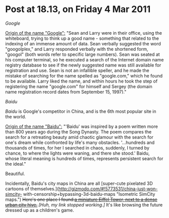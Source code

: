 # Post at 18.13, on Friday 4 Mar 2011

_Google_

[Origin of the name
"Google":](http://graphics.stanford.edu/~dk/google_name_origin.html "Wow, on
the old Stanford site.") "Sean and Larry were in their office, using the
whiteboard, trying to think up a good name - something that related to the
indexing of an immense amount of data. Sean verbally suggested the word
"googolplex," and Larry responded verbally with the shortened form, "googol"
(both words refer to specific large numbers). Sean was seated at his computer
terminal, so he executed a search of the Internet domain name registry
database to see if the newly suggested name was still available for
registration and use. Sean is not an infallible speller, and he made the
mistake of searching for the name spelled as "google.com," which he found to
be available. Larry liked the name, and within hours he took the step of
registering the name "google.com" for himself and Sergey (the domain name
registration record dates from September 15, 1997)."

_Baidu_

_Baidu_ is Google's competitor in China, and is the 6th most popular site in
the world.

[Origin of the name
"Baidu":](http://ir.baidu.com/phoenix.zhtml?c=188488&p=irol-homeprofile "The
Baidu Story.") "'Baidu' was inspired by a poem written more than 800 years ago
during the Song Dynasty. The poem compares the search for a retreating beauty
amid chaotic glamour with the search for one's dream while confronted by
life's many obstacles. '...hundreds and thousands of times, for her I searched
in chaos, suddenly, I turned by chance, to where the lights were waning, and
there she stood.' Baidu, whose literal meaning is hundreds of times,
represents persistent search for the ideal."

Beautiful.

Incidentally, Baidu's city maps in China are all [super-cute pixelated 3D
cartoons of themselves.](http://gizmodo.com/#!5773531/china-just-won-simcity-
with-censorship+bypassing-3d-baidu-maps "Isometric SimCity maps.") ~~Here's
one place I found:[a miniature Eiffel Tower, next to a dense urban city
hive.](http://j.map.baidu.com/Gy6C "Baidu city map.")~~ _[Huh, my link stopped
working.]_ It's like browsing the future dressed up as a children's game.
